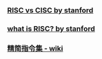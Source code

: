 ### [RISC vs CISC by stanford](https://cs.stanford.edu/people/eroberts/courses/soco/projects/risc/risccisc/)

### [what is RISC? by stanford](https://cs.stanford.edu/people/eroberts/courses/soco/projects/risc/whatis/index.html)

### [精简指令集 - wiki](https://zh.wikipedia.org/wiki/%E7%B2%BE%E7%AE%80%E6%8C%87%E4%BB%A4%E9%9B%86)
